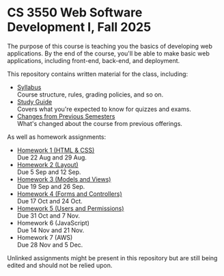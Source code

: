 CS 3550 Web Software Development I, Fall 2025
=============================================

The purpose of this course is teaching you the basics of developing
web applications. By the end of the course, you'll be able to make
basic web applications, including front-end, back-end, and deployment.

This repository contains written material for the class, including:

* [Syllabus](syllabus.md) \
  Course structure, rules, grading policies, and so on.
* [Study Guide](study-guide.md) \
  Covers what you're expected to know for quizzes and exams.
* [Changes from Previous Semesters](changes.md) \
  What's changed about the course from previous offerings.
  
As well as homework assignments:

* [Homework 1 (HTML & CSS)](hw1.md) \
  Due 22 Aug and 29 Aug.
* [Homework 2 (Layout)](hw2.md) \
  Due 5 Sep and 12 Sep.
* [Homework 3 (Models and Views)](hw3.md) \
  Due 19 Sep and 26 Sep.
* [Homework 4 (Forms and Controllers)](hw4.md) \
  Due 17 Oct and 24 Oct.
* [Homework 5 (Users and Permissions)](hw5.md) \
  Due 31 Oct and 7 Nov.
* Homework 6 (JavaScript) \
  Due 14 Nov and 21 Nov.
* Homework 7 (AWS) \
  Due 28 Nov and 5 Dec.

Unlinked assignments might be present in this repository but are still
being edited and should not be relied upon.
